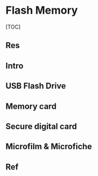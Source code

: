 # Flash Memory

[TOC]



## Res


## Intro

## USB Flash Drive


## Memory card

## Secure digital card

## Microfilm & Microfiche



## Ref

